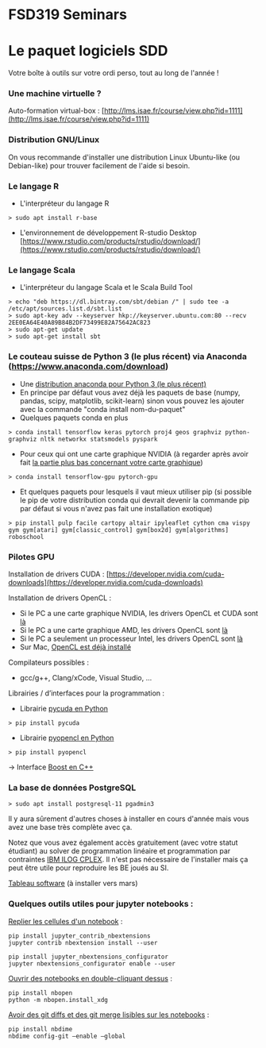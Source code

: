 # FSD319 Seminars

# Le paquet logiciels SDD

Votre boîte à outils sur votre ordi perso, tout au long de l'année !

### Une machine virtuelle ?

Auto-formation virtual-box : [http://lms.isae.fr/course/view.php?id=1111](http://lms.isae.fr/course/view.php?id=1111)

### Distribution GNU/Linux
On vous recommande d'installer une distribution Linux Ubuntu-like (ou Debian-like) pour trouver facilement de l'aide si besoin.

### Le langage R
- L'interpréteur du langage R
~~~~
> sudo apt install r-base
~~~~
- L'environnement de développement R-studio Desktop
[https://www.rstudio.com/products/rstudio/download/](https://www.rstudio.com/products/rstudio/download/)

### Le langage Scala
- L'interpréteur du langage Scala et le Scala Build Tool
~~~~
> echo "deb https://dl.bintray.com/sbt/debian /" | sudo tee -a /etc/apt/sources.list.d/sbt.list
> sudo apt-key adv --keyserver hkp://keyserver.ubuntu.com:80 --recv 2EE0EA64E40A89B84B2DF73499E82A75642AC823
> sudo apt-get update
> sudo apt-get install sbt
~~~~

### Le couteau suisse de Python 3 (le plus récent) via Anaconda (https://www.anaconda.com/download)
- Une [distribution anaconda pour Python 3 (le plus récent)](https://www.anaconda.com/distribution/#download-section)
- En principe par défaut vous avez déjà les paquets de base (numpy, pandas, scipy, matplotlib, scikit-learn) sinon vous pouvez les ajouter avec la commande "conda install nom-du-paquet"
- Quelques paquets conda en plus
~~~~
> conda install tensorflow keras pytorch proj4 geos graphviz python-graphviz nltk networkx statsmodels pyspark
~~~~
- Pour ceux qui ont une carte graphique NVIDIA (à regarder après avoir fait [la partie plus bas concernant votre carte graphique](#GPU))
~~~~
> conda install tensorflow-gpu pytorch-gpu
~~~~
- Et quelques paquets pour lesquels il vaut mieux utiliser pip (si possible le pip de votre distribution conda qui devrait devenir la commande pip par défaut si vous n'avez pas fait une installation exotique)
~~~~
> pip install pulp facile cartopy altair ipyleaflet cython cma vispy gym gym[atari] gym[classic_control] gym[box2d] gym[algorithms] roboschool
~~~~

### <a id="GPU"></a>Pilotes GPU

Installation de drivers CUDA :
[https://developer.nvidia.com/cuda-downloads](https://developer.nvidia.com/cuda-downloads)

Installation de drivers OpenCL :
- Si le PC a une carte graphique NVIDIA, les drivers OpenCL et CUDA sont [là](http://www.nvidia.com/Download/index.aspx?lang=en-us)
- Si le PC a une carte graphique AMD, les drivers OpenCL sont [là](https://www.amd.com/en-us/solutions/professional/hpc/opencl)
- Si le PC a seulement un processeur Intel, les drivers OpenCL sont [là](https://software.intel.com/en-us/articles/opencl-drivers)
- Sur Mac, [OpenCL est déjà installé](https://support.apple.com/fr-fr/HT202823)

Compilateurs possibles :
- gcc/g++, Clang/xCode, Visual Studio, ...

Librairies / d’interfaces pour la programmation :
- Librairie [pycuda en Python](https://mathema.tician.de/software/pycuda/)
~~~~
> pip install pycuda
~~~~
- Librairie [pyopencl en Python](https://mathema.tician.de/software/pyopencl/)
~~~~
> pip install pyopencl
~~~~
→ Interface [Boost en C++](http://www.boost.org/doc/libs/1_63_0/libs/compute)

### La base de données PostgreSQL
~~~~
> sudo apt install postgresql-11 pgadmin3
~~~~

Il y aura sûrement d'autres choses à installer en cours d'année mais vous avez une base très complète avec ça.

Notez que vous avez également accès gratuitement (avec votre statut étudiant) au solver de programmation linéaire et programmation par contraintes [IBM ILOG CPLEX](https://www.ibm.com/products/ilog-cplex-optimization-studio). Il n'est pas nécessaire de l'installer mais ça peut être utile pour reproduire les BE joués au SI.

[Tableau software](https://www.tableau.com/academic/students) (à installer vers mars)

### Quelques outils utiles pour jupyter notebooks :
[Replier les cellules d'un notebook](https://stackoverflow.com/questions/33159518/collapse-cell-in-jupyter-notebook) :

~~~~
pip install jupyter_contrib_nbextensions
jupyter contrib nbextension install --user

pip install jupyter_nbextensions_configurator
jupyter nbextensions_configurator enable --user
~~~~

[Ouvrir des notebooks en double-cliquant dessus](https://github.com/takluyver/nbopen) :

~~~~
pip install nbopen
python -m nbopen.install_xdg
~~~~

[Avoir des git diffs et des git merge lisibles sur les notebooks](https://github.com/jupyter/nbdime) :

~~~~
pip install nbdime
nbdime config-git –enable –global
~~~~

